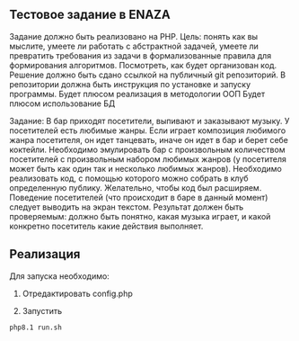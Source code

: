 ## Тестовое задание в ENAZA

Задание должно быть реализовано на PHP.
Цель: понять как вы мыслите, умеете ли работать с абстрактной задачей, умеете ли превратить требования из задачи в формализованные правила для формирования алгоритмов.
Посмотреть, как будет организован код.
Решение должно быть сдано ссылкой на публичный git репозиторий. В репозитории должна быть инструкция по установке и запуску программы.
Будет плюсом реализация в методологии ООП
Будет плюсом использование БД

Задание:
В бар приходят посетители, выпивают и заказывают музыку. У посетителей есть любимые жанры. Если играет композиция любимого жанра посетителя, он идет танцевать, иначе он идет в бар и берет себе коктейли. Необходимо эмулировать бар с произвольным количеством посетителей с произвольным набором любимых жанров (у посетителя может быть как один так и несколько любимых жанров). Необходимо реализовать код, с помощью которого можно собрать в клуб определенную публику. Желательно, чтобы код был расширяем. Поведение посетителей (что происходит в баре в данный момент) следует выводить на экран текстом. Результат должен быть проверяемым: должно быть понятно, какая музыка играет, и какой конкретно посетитель какие действия выполняет.


## Реализация
Для запуска необходимо:
1. Отредактировать config.php

2. Запустить
```shell
php8.1 run.sh
```
